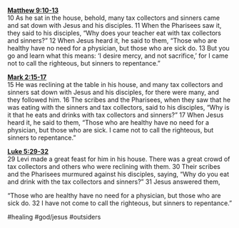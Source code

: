 **[Matthew 9:10-13](http://www.blueletterbible.org/search/preSearch.cfm?Criteria=Matthew+9.10-13&t=NIV)**  
10 As he sat in the house, behold, many tax collectors and sinners came and sat down with Jesus and his disciples. 11 When the Pharisees saw it, they said to his disciples, “Why does your teacher eat with tax collectors and sinners?” 12 When Jesus heard it, he said to them, “Those who are healthy have no need for a physician, but those who are sick do. 13 But you go and learn what this means: ‘I desire mercy, and not sacrifice,’ for I came not to call the righteous, but sinners to repentance.”

**[Mark 2:15-17](http://www.blueletterbible.org/search/preSearch.cfm?Criteria=Mark+2.15-17&t=NIV)**  
15 He was reclining at the table in his house, and many tax collectors and sinners sat down with Jesus and his disciples, for there were many, and they followed him. 16 The scribes and the Pharisees, when they saw that he was eating with the sinners and tax collectors, said to his disciples, “Why is it that he eats and drinks with tax collectors and sinners?” 17 When Jesus heard it, he said to them, “Those who are healthy have no need for a physician, but those who are sick. I came not to call the righteous, but sinners to repentance.”

**[Luke 5:29-32](http://www.blueletterbible.org/search/preSearch.cfm?Criteria=Luke+5.29-32&t=NIV)**  
29 Levi made a great feast for him in his house. There was a great crowd of tax collectors and others who were reclining with them. 30 Their scribes and the Pharisees murmured against his disciples, saying, “Why do you eat and drink with the tax collectors and sinners?” 31 Jesus answered them,

“Those who are healthy have no need for a physician, but those who are sick do. 32 I have not come to call the righteous, but sinners to repentance.”

#healing #god/jesus #outsiders 